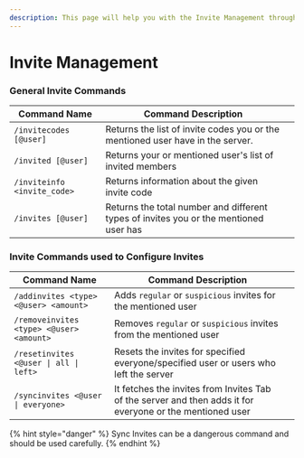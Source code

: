 ```yaml
---
description: This page will help you with the Invite Management through slash commands
---
```


# Invite Management

### General Invite Commands

| Command Name                | Command Description                                                                   |   |
| --------------------------- | ------------------------------------------------------------------------------------- | - |
| `/invitecodes [@user]`      | Returns the list of invite codes you or the mentioned user have in the server.        |   |
| `/invited [@user]`          | Returns your or mentioned user's list of invited members                              |   |
| `/inviteinfo <invite_code>` | Returns information about the given invite code                                       |   |
| `/invites [@user]`          | Returns the total number and different types of invites you or the mentioned user has |   |

### Invite Commands used to Configure Invites

| Command Name                             | Command Description                                                                                       |   |
| ---------------------------------------- | --------------------------------------------------------------------------------------------------------- | - |
| `/addinvites <type> <@user> <amount>`    | Adds `regular` or `suspicious` invites for the mentioned user                                             |   |
| `/removeinvites <type> <@user> <amount>` | Removes `regular` or `suspicious` invites from the mentioned user                                         |   |
| `/resetinvites <@user \| all \| left>`   | Resets the invites for specified everyone/specified user or users who left the server                     |   |
|  `/syncinvites <@user \| everyone>`      | It fetches the invites from Invites Tab of the server and then adds it for everyone or the mentioned user |   |

{% hint style="danger" %}
Sync Invites can be a dangerous command and should be used carefully.
{% endhint %}
